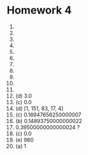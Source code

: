 # Homework 4
1. <br>
2. 
3. 
4. 
5. 
6. 
7. 
8. 
9. 
10. 
11. 
12. (d) 3.0 <br>
13. (c) 0.0 <br>
14. (d) [1, 151, 83, 17, 4] <br>
15. (c) 0.16947656250000007 <br>
16. (b) 0.14893750000000022<br>
17. 0.39500000000000024 ?<br>
18. (c) 0.0 <br>
19. (e) 960<br>
20. (a) 1<br>